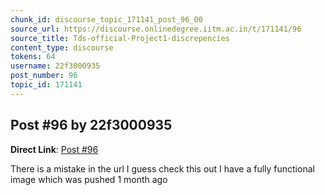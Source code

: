 ```yaml
---
chunk_id: discourse_topic_171141_post_96_00
source_url: https://discourse.onlinedegree.iitm.ac.in/t/171141/96
source_title: Tds-official-Project1-discrepencies
content_type: discourse
tokens: 64
username: 22f3000935
post_number: 96
topic_id: 171141
---
```


## Post #96 by 22f3000935

**Direct Link**: [Post #96](https://discourse.onlinedegree.iitm.ac.in/t/171141/96)

There is a mistake in the url I guess check this out I have a fully functional image which was pushed 1 month ago

